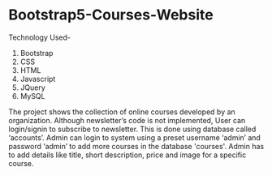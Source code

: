 # Bootstrap5-Courses-Website

Technology Used-
1.	Bootstrap
2.	CSS
3.	HTML
4.	Javascript
5.	JQuery
6.	MySQL

The project shows the collection of online courses developed by an organization. Although newsletter’s code is not implemented, User can login/signin to subscribe to newsletter. This is done using database called ‘accounts’. Admin can login to system using a preset username ‘admin’ and password ‘admin’ to add more courses in the database 'courses'. Admin has to add details like title, short description, price and image for a specific course.
